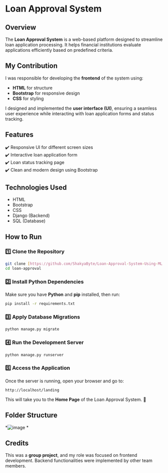 # Loan Approval System  

## Overview  
The **Loan Approval System** is a web-based platform designed to streamline loan application processing. It helps financial institutions evaluate applications efficiently based on predefined criteria.  

## My Contribution  
I was responsible for developing the **frontend** of the system using:  
- **HTML** for structure  
- **Bootstrap** for responsive design  
- **CSS** for styling  

I designed and implemented the **user interface (UI)**, ensuring a seamless user experience while interacting with loan application forms and status tracking.  

## Features  
✔️ Responsive UI for different screen sizes  
✔️ Interactive loan application form  
✔️ Loan status tracking page  
✔️ Clean and modern design using Bootstrap  

## Technologies Used  
- HTML  
- Bootstrap  
- CSS  
- Django (Backend)  
- SQL (Database)  

## How to Run  

### 1️⃣ Clone the Repository  
```bash  
git clone [https://github.com/ShakyaByte/Loan-Approval-System-Using-ML.git]
cd loan-approval 
```

### 2️⃣ Install Python Dependencies  
Make sure you have **Python** and **pip** installed, then run:  
```bash  
pip install -r requirements.txt  
```

### 3️⃣ Apply Database Migrations  
```bash  
python manage.py migrate  
```

### 4️⃣ Run the Development Server  
```bash  
python manage.py runserver  
```

### 5️⃣ Access the Application  
Once the server is running, open your browser and go to:  
```
http://localhost/landing  
```
This will take you to the **Home Page** of the Loan Approval System. 🚀  

## Folder Structure 
*![image](https://github.com/user-attachments/assets/378aa896-a401-4655-92c7-f9f225cd60a7)
*  

## Credits  
This was a **group project**, and my role was focused on frontend development. Backend functionalities were implemented by other team members.  

